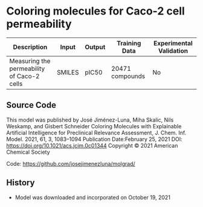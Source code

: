 # Coloring molecules for Caco-2 cell permeability

| Description | Input  | Output  | Training Data | Experimental Validation |
| ------- | --- | --- | --- | --- |
| Measuring the permeability of Caco-2 cells | SMILES | pIC50 | 20471 compounds | No |

## Source Code
This model was published by José Jiménez-Luna, Miha Skalic, Nils Weskamp, and Gisbert Schneider Coloring Molecules with Explainable Artificial Intelligence for Preclinical Relevance Assessment, J. Chem. Inf. Model. 2021, 61, 3, 1083–1094 Publication Date:February 25, 2021 DOI: https://doi.org/10.1021/acs.jcim.0c01344 Copyright © 2021 American Chemical Society

Code: https://github.com/josejimenezluna/molgrad/

## History
- Model was downloaded and incorporated on October 19, 2021

